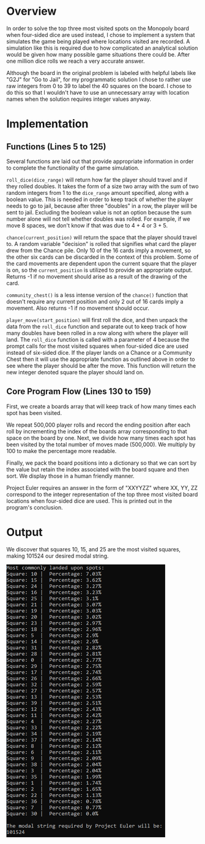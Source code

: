 # Overview
In order to solve the top three most visited spots on the Monopoly board when four-sided dice are used instead, I chose to implement a system that simulates the game being played where locations visited are recorded. A simulation like this is required due to how complicated an analytical solution would be given how many possible game situations there could be. After one million dice rolls we reach a very accurate answer.

Although the board in the original problem is labeled with helpful labels like "G2J" for "Go to Jail", for my programmatic solution I chose to rather use raw integers from 0 to 39 to label the 40 squares on the board. I chose to do this so that I wouldn't have to use an unnecessary array with location names when the solution requires integer values anyway.

# Implementation

## Functions (Lines 5 to 125)
Several functions are laid out that provide appropriate information in order to complete the functionality of the game simulation.

`roll_dice(dice_range)` will return how far the player should travel and if they rolled doubles. It takes the form of a size two array with the sum of two random integers from 1 to the `dice_range` amount specified, along with a boolean value. This is needed in order to keep track of whether the player needs to go to jail, because after three "doubles" in a row, the player will be sent to jail. Excluding the boolean value is not an option because the sum number alone will not tell whether doubles was rolled. For example, if we move 8 spaces, we don't know if that was due to 4 + 4 or 3 + 5.

`chance(current_position)` will return the space that the player should travel to. A random variable "decision" is rolled that signifies what card the player drew from the Chance pile. Only 10 of the 16 cards imply a movement, so the other six cards can be discarded in the context of this problem. Some of the card movements are dependent upon the current square that the player is on, so the `current_position` is utilized to provide an appropriate output. Returns -1 if no movement should arise as a result of the drawing of the card.

`community_chest()` is a less intense version of the `chance()` function that doesn't require any current position and only 2 out of 16 cards imply a movement. Also returns -1 if no movement should occur.

`player_move(start_position)` will first roll the dice, and then unpack the data from the `roll_dice` function and separate out to keep track of how many doubles have been rolled in a row along with where the player will land. The `roll_dice` function is called with a parameter of 4 because the prompt calls for the most visited squares when four-sided dice are used instead of six-sided dice. If the player lands on a Chance or a Community Chest then it will use the appropriate function as outlined above in order to see where the player should be after the move. This function will return the new integer denoted square the player should land on.

## Core Program Flow (Lines 130 to 159)
First, we create a boards array that will keep track of how many times each spot has been visited.

We repeat 500,000 player rolls and record the ending position after each roll by incrementing the index of the boards array corresponding to that space on the board by one. Next, we divide how many times each spot has been visited by the total number of moves made (500,000). We multiply by 100 to make the percentage more readable.

Finally, we pack the board positions into a dictionary so that we can sort by the value but retain the index associated with the board square and then sort. We display those in a human friendly manner.

Project Euler requires an answer in the form of "XXYYZZ" where XX, YY, ZZ correspond to the integer representation of the top three most visited board locations when four-sided dice are used. This is printed out in the program's conclusion.

# Output
We discover that squares 10, 15, and 25 are the most visited squares, making 101524 our desired modal string.

![Program Output](/images/projecteuler84output.png)

